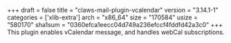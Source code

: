 +++
draft = false
title = "claws-mail-plugin-vcalendar"
version = "3.14.1-1"
categories = ['xlib-extra']
arch = "x86_64"
size = "170584"
usize = "580170"
sha1sum = "0360efca1eecc04d749a236efccf4fddfd42a3c0"
+++
This plugin enables vCalendar message, and handles webCal subscriptions.